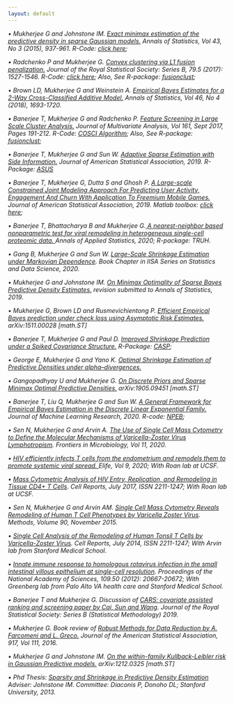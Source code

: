 ```yaml
---
layout: default
---
```


_&#8226; Mukherjee G and Johnstone IM. <a href='https://arxiv.org/abs/1211.2071'><em>Exact minimax estimation of the predictive density in sparse Gaussian models.</em></a> Annals of Statistics, Vol 43, No 3 (2015), 937-961. R-Code: <a href='https://gmukherjee.github.io/Software/2014-01-31-pde/'><em>click here</em></a>;_

_&#8226; Radchenko P and Mukherjee G. <a href='https://arxiv.org/pdf/1412.0753.pdf'><em>Convex clustering via L1 fusion penalization.</em></a> Journal of the Royal Statistical Society: Series B, 79.5 (2017): 1527-1546. R-Code: 
  <a href='https://www.dropbox.com/sh/udjapvtjonod1xy/AABkaqWzXkYpQ-oVAp1Pb6X9a?dl=0'><em>click here</em></a>; Also, See R-package: <a href='https://gmukherjee.github.io/Software/2017-09-19-fusionclust/'><em>fusionclust</em></a>;_
   
_&#8226; Brown LD, Mukherjee G  and Weinstein  A. <a href='https://arxiv.org/pdf/1605.08466.pdf'><em>Empirical Bayes Estimates for a 2-Way Cross-Classified Additive Model.</em></a> Annals of Statistics, Vol 46, No 4 (2018), 1693-1720._

_&#8226; Banerjee T, Mukherjee G and Radchenko P. <a href='https://arxiv.org/pdf/1701.02857.pdf'><em>Feature Screening in Large Scale Cluster Analysis.</em></a> Journal of Multivariate Analysis, Vol 161, Sept 2017, Pages 191-212. R-Code: <a href='https://gmukherjee.github.io/Software/2017-01-10-cosci/'><em>COSCI Algorithm</em></a>; Also, See R-package: <a href='https://gmukherjee.github.io/Software/2017-09-19-fusionclust/'><em>fusionclust</em></a>;_ 

_&#8226; Banerjee T, Mukherjee G and Sun W. <a href='https://arxiv.org/pdf/1811.11930.pdf'> <em>Adaptive Sparse Estimation with Side Information.</em></a> Journal of American Statistical Association, 2019. R-Package: <a href='https://cran.r-project.org/web/packages/asus/index.html'><em>ASUS</em></a>_

_&#8226; Banerjee T, Mukherjee G, Dutta S and Ghosh P. <a href='https://www.tandfonline.com/doi/ref/10.1080/01621459.2019.1611584'><em>A Large-scale Constrained Joint
Modeling Approach For Predicting User Activity, Engagement And Churn With Application
To Freemium Mobile Games.</em></a> Journal of American Statistical Association, 2019. Matlab toolbox: <a href='https://gmukherjee.github.io/Software/2018-12-31-cezij/'><em>click here</em></a>;_

_&#8226; Banerjee T, Bhattacharya B and Mukherjee G.<a href='https://arxiv.org/pdf/2003.02937.pdf'> <em>A nearest-neighbor based nonparametric test for viral remodeling in heterogeneous single-cell proteomic data. </em></a> Annals of Applied Statistics, 2020; R-package: TRUH._

_&#8226; Gang B, Mukherjee G and Sun W. <a href='https://arxiv.org/pdf/2003.01873.pdf'><em>Large-Scale Shrinkage Estimation under Markovian Dependence</em></a>. Book Chapter in IISA Series on Statistics and Data Science, 2020._

_&#8226; Mukherjee G and Johnstone IM. <a href='https://arxiv.org/pdf/1707.04380.pdf'><em>On Minimax Optimality of Sparse Bayes Predictive Density Estimates.</em></a> revision submitted to Annals of Statistics, 2019._

_&#8226; Mukherjee G, Brown LD and  Rusmevichientong P. <a href='https://arxiv.org/pdf/1511.00028.pdf'><em>Efficient Empirical Bayes prediction under check loss using Asymptotic Risk Estimates.</em></a> arXiv:1511.00028 [math.ST]_

_&#8226; Banerjee T, Mukherjee G and Paul D. <a href='https://www.dropbox.com/s/nj62dbw10dsx1e8/casp.pdf?dl=0'> <em>Improved Shrinkage Prediction under a Spiked Covariance
Structure.</em></a> R-Package: <a href='https://github.com/trambakbanerjee/casp#casp'><em>CASP</em></a>;_

_&#8226; George E, Mukherjee G and Yano K. <a href=""><em>Optimal Shrinkage Estimation of Predictive Densities under alpha–divergences.</em></a>_ 

_&#8226; Gangopadhyay U and Mukherjee G. <a href="https://arxiv.org/pdf/1905.09451.pdf"><em>On Discrete Priors and Sparse Minimax Optimal Predictive Densities.</em></a> arXiv:1905.09451 [math.ST]_ 

_&#8226; Banerjee T, Liu Q, Mukherjee G and Sun W. <a href='https://arxiv.org/pdf/1910.08997.pdf'><em>A General Framework for Empirical Bayes Estimation in the Discrete Linear Exponential Family. </em></a> Journal of Machine Learning Research, 2020. R-code:  <a href='https://gmukherjee.github.io/Software/2019-10-10-npeb/'><em>NPEB</em></a>;_

_&#8226; Sen N, Mukherjee G and Arvin A. <a href='https://doi.org/10.3389/fmicb.2020.01224'><em>The Use of Single Cell Mass Cytometry to Define the Molecular Mechanisms of Varicella-Zoster Virus Lymphotropism</em></a>. Frontiers in Microbiology, Vol 11, 2020._

_&#8226; <a href='https://elifesciences.org/articles/55487'><em>HIV efficiently infects T cells from the endometrium and remodels them to promote systemic viral spread. </em></a> Elife, Vol 9, 2020; With Roan lab at UCSF._

_&#8226; <a href='http://www.cell.com/cell-reports/pdf/S2211-1247(17)30935-X.pdf'><em>Mass Cytometric Analysis of HIV Entry, Replication, and Remodeling in Tissue CD4+ T Cells</em></a>. Cell Reports, July 2017, ISSN 2211-1247; With Roan lab at UCSF._

_&#8226; Sen N, Mukherjee G and Arvin AM. <a href='https://pubmed.ncbi.nlm.nih.gov/26213183/'><em>Single Cell Mass Cytometry Reveals Remodeling of Human T Cell Phenotypes by Varicella Zoster Virus</em></a>. Methods, Volume 90, November 2015._

_&#8226; <a href='http://www.sciencedirect.com/science/article/pii/S2211124714004938'><em>Single Cell Analysis of the Remodeling of Human Tonsil T Cells by Varicella-Zoster Virus</em></a>. Cell Reports, July 2014, ISSN 2211-1247;  With Arvin lab from Stanford Medical School._

_&#8226; <a href='http://www.pnas.org/content/109/50/20667.abstract'><em>Innate immune response to homologous rotavirus infection in the small intestinal villous epithelium at single-cell resolution</em></a>. Proceedings of the National Academy of Sciences, 109.50 (2012): 20667-20672; With Greenberg lab from Palo Alto VA health care and Stanford Medical School._

_&#8226; Banerjee T and Mukherjee G. <em>Discussion </em> of <a href='https://www.rss.org.uk/Images/PDF/publications/2018/Cai-4-Dec-2018-1.pdf'>CARS: covariate assisted ranking and screening paper by Cai, Sun and Wang</a>. Journal of the Royal Statistical Society: Series B (Statistical Methodology) 2019._ 
 
_&#8226; Mukherjee G. <em>Book review</em> of <a href='https://www.taylorfrancis.com/books/9780429167966'>Robust Methods for Data Reduction by A. Farcomeni and L. Greco.</a> Journal of the American Statistical Association, 917, Vol 111, 2016._

_&#8226; Mukherjee G and Johnstone IM. <a href='https://arxiv.org/pdf/arXiv:1212.0325.pdf'><em>On the within-family Kullback-Leibler risk in Gaussian Predictive models.</em></a> arXiv:1212.0325 [math.ST]_
 
_&#8226; Phd Thesis: <a href='https://www.dropbox.com/s/y9m1dn9k1ko6jd3/gourab-thesis-augmented.pdf?dl=0'><em>Sparsity and Shrinkage in Predictive Density Estimation</em></a> Adviser: Johnstone IM. Committee: Diaconis P, Donoho DL; Stanford University, 2013._

